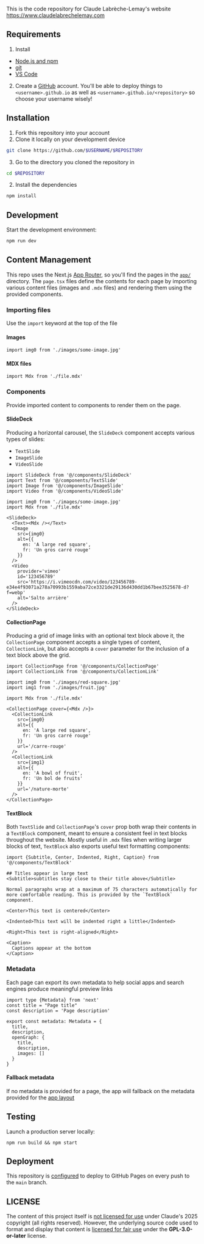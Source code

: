This is the code repository for Claude Labrèche-Lemay's website https://www.claudelabrechelemay.com

## Requirements
1. Install
  - [Node.js and npm](https://nodejs.org)
  - [git](https://git-scm.com/book/en/v2/Getting-Started-Installing-Git)
  - [VS Code](https://code.visualstudio.com/)
2. Create a [GitHub](https://github.com/) account. You'll be able to deploy things to `<username>.github.io` as well as `<username>.github.io/<repository>` so choose your username wisely!

## Installation
1. Fork this repository into your account
2. Clone it locally on your development device
```sh copy
git clone https://github.com/$USERNAME/$REPOSITORY
```
3. Go to the directory you cloned the repository in
```sh
cd $REPOSITORY
```
2. Install the dependencies
```sh copy
npm install
```

## Development
Start the development environment:
```sh copy
npm run dev
```

## Content Management
This repo uses the Next.js [App Router](https://nextjs.org/docs/app), so you'll find the pages in the [`app/`](/app/) directory. The `page.tsx` files define the contents for each page by importing various content files (images and `.mdx` files) and rendering them using the provided components.

### Importing files
Use the `import` keyword at the top of the file

#### Images
```tsx
import img0 from './images/some-image.jpg'
```

#### MDX files
```tsx
import Mdx from './file.mdx'
```

### Components
Provide imported content to components to render them on the page.

#### SlideDeck
Producing a horizontal carousel, the `SlideDeck` component accepts various types of slides:
- `TextSlide`
- `ImageSlide`
- `VideoSlide`
```tsx
import SlideDeck from '@/components/SlideDeck'
import Text from '@/components/TextSlide'
import Image from '@/components/ImageSlide'
import Video from '@/components/VideoSlide'

import img0 from './images/some-image.jpg'
import Mdx from './file.mdx'

<SlideDeck>
  <Text><Mdx /></Text>
  <Image
    src={img0}
    alt={{
      en: 'A large red square',
      fr: 'Un gros carré rouge'
    }}
  />
  <Video
    provider='vimeo'
    id='123456789'
    src='https://i.vimeocdn.com/video/123456789-e34e4f93071a278a70993b1559aba72ce3321de29136d430dd1b67bee3525678-d?f=webp'
    alt='Salto arrière'
  />
</SlideDeck>
```

#### CollectionPage
Producing a grid of image links with an optional text block above it, the `CollectionPage` component accepts a single types of content, `CollectionLink`, but also accepts a `cover` parameter for the inclusion of a text block above the grid.
```tsx
import CollectionPage from '@/components/CollectionPage'
import CollectionLink from '@/components/CollectionLink'

import img0 from './images/red-square.jpg'
import img1 from './images/fruit.jpg'

import Mdx from './file.mdx'

<CollectionPage cover={<Mdx />}>
  <CollectionLink
    src={img0}
    alt={{
      en: 'A large red square',
      fr: 'Un gros carré rouge'
    }}
    url='/carre-rouge'
  />
  <CollectionLink
    src={img1}
    alt={{
      en: 'A bowl of fruit',
      fr: 'Un bol de fruits'
    }}
    url='/nature-morte'
  />
</CollectionPage>
```

#### TextBlock
Both `TextSlide` and `CollectionPage`'s `cover` prop both wrap their contents in a `TextBlock` component, meant to ensure a consistent feel in text blocks throughout the website. Mostly useful in `.mdx` files when writing larger blocks of text, `TextBlock` also exports useful text formatting components:
```mdx
import {Subtitle, Center, Indented, Right, Caption} from '@/components/TextBlock'

## Titles appear in large text
<Subtitle>subtitles stay close to their title above</Subtitle>

Normal paragraphs wrap at a maximum of 75 characters automatically for more comfortable reading. This is provided by the `TextBlock` component.

<Center>This text is centered</Center>

<Indented>This text will be indented right a little</Indented>

<Right>This text is right-aligned</Right>

<Caption>
  Captions appear at the bottom
</Caption>
```

### Metadata
Each page can export its own metadata to help social apps and search engines produce meaningful preview links
```tsx
import type {Metadata} from 'next'
const title = "Page title"
const description = 'Page description'

export const metadata: Metadata = {
  title,
  description,
  openGraph: {
    title,
    description,
    images: []
  }
}
```

#### Fallback metadata
If no metadata is provided for a page, the app will fallback on the metadata provided for the [app layout](app/layout.tsx)

## Testing
Launch a production server locally:
```
npm run build && npm start
```

## Deployment
This repository is [configured](.github/workflows/deploy.yml) to deploy to GitHub Pages on every push to the `main` branch.

## LICENSE

The content of this project itself is [not licensed for use](/app/LICENSE) under Claude's 2025 copyright (all rights reserved). However, the underlying source code used to format and display that content is [licensed for fair use](/LICENCE) under the **GPL-3.0-or-later** license.
